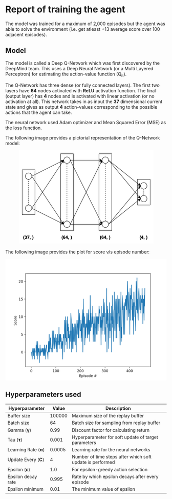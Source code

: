 # Report of training the agent

<p>The model was trained for a maximum of 2,000 episodes but the agent was able to solve the environment (i.e. get atleast +13 average score over 100 adjacent episodes).</p>

## Model

<p>The model is called a Deep Q-Network which was first discovered by the DeepMind team. This uses a Deep Neural Network (or a Multi Layered Perceptron) for estimating the action-value function (Q<sub>π</sub>).</p>

<p>The Q-Network has three dense (or fully connected layers). The first two layers have <b>64</b> nodes activated with <b>ReLU</b> activation function. The final (output layer) has <b>4</b> nodes and is activated with linear activation (or no activation at all). This network takes in as input the <b>37</b> dimensional current state and gives as output <b>4</b> action-values corresponding to the possible actions that the agent can take.</p>

<p>The neural network used Adam optimizer and Mean Squared Error (MSE) as the loss function.</p>

<p>The following image provides a pictorial representation of the Q-Network model:</p>

<p align='center'>
  <img src='images/q-network.png' alt='Pictorial representation of Q-Network'>
</p>

<p>The following image provides the plot for score v/s episode number:</p>

<p align='center'>
  <img src='images/plot.png' alt='Plot for score v/s episode number' width='650'>
</p>

## Hyperparameters used

| Hyperparameter           | Value  | Description                                               |
|--------------------------|--------|-----------------------------------------------------------|
| Buffer size              | 100000 | Maximum size of the replay buffer                         |
| Batch size               | 64     | Batch size for sampling from replay buffer                |
| Gamma (<b>γ</b>)         | 0.99   | Discount factor for calculating return                    |
| Tau (<b>τ</b>)           | 0.001  | Hyperparameter for soft update of target parameters       |
| Learning Rate (<b>α</b>) | 0.0005 | Learning rate for the neural networks                     |
| Update Every (<b>C</b>)  | 4      | Number of time steps after which soft update is performed |
| Epsilon (<b>ε</b>)       | 1.0    | For epsilon-greedy action selection                       |
| Epsilon decay rate       | 0.995  | Rate by which epsilon decays after every episode          |
| Epsilon minimum          | 0.01   | The minimum value of epsilon                              |
